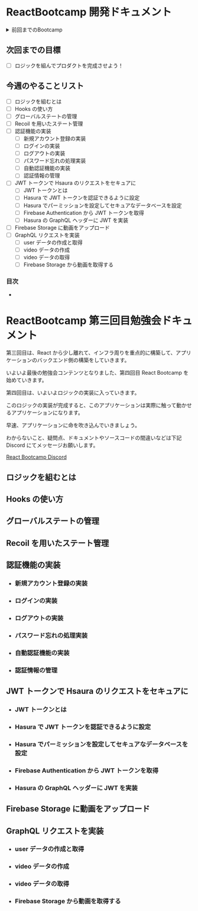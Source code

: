 # ReactBootcamp 開発ドキュメント

<details>
<summary>前回までのBootcamp</summary>

> ## 次回までの目標
>
> - [x] インフラを構築して、ユーザーの認証とデータの保存ができるようにしよう
>
> ## 今週のやることリスト
>
> - [x] Bootcamp のインフラアーキテクチャ
> - [x] Firebase Authentication について
> - [x] Firebase Storage について
> - [x] Hasura について
> - [x] GraphQL について
> - [x] Firebase の設定
> - [x] React で Firebase を呼び出す
> - [x] React で認証を実装
> - [x] React でアップローダーを実装
> - [x] Hasura の設定
> - [x] データベースの設計
> - [x] Hsaura でデータを作成する
> - [x] React で GraphQL
> - [x] GraphQL Code Generator で爆速開発
> - [x] JWT トークンで GraphQL をセキュアに

</details>

## 次回までの目標

- [ ] ロジックを組んでプロダクトを完成させよう！

## 今週のやることリスト

- [ ] ロジックを組むとは
- [ ] Hooks の使い方
- [ ] グローバルステートの管理
- [ ] Recoil を用いたステート管理
- [ ] 認証機能の実装
  - [ ] 新規アカウント登録の実装
  - [ ] ログインの実装
  - [ ] ログアウトの実装
  - [ ] パスワード忘れの処理実装
  - [ ] 自動認証機能の実装
  - [ ] 認証情報の管理
- [ ] JWT トークンで Hsaura のリクエストをセキュアに
  - [ ] JWT トークンとは
  - [ ] Hasura で JWT トークンを認証できるように設定
  - [ ] Hasura でパーミッションを設定してセキュアなデータベースを設定
  - [ ] Firebase Authentication から JWT トークンを取得
  - [ ] Hasura の GraphQL ヘッダーに JWT を実装
- [ ] Firebase Storage に動画をアップロード
- [ ] GraphQL リクエストを実装
  - [ ] user データの作成と取得
  - [ ] video データの作成
  - [ ] video データの取得
  - [ ] Firebase Storage から動画を取得する

### 目次

-

# ReactBootcamp 第三回目勉強会ドキュメント

第三回目は、React から少し離れて、インフラ周りを重点的に構築して、アプリケーションのバックエンド側の構築をしていきます。

いよいよ最後の勉強会コンテンツとなりました、第四回目 React Bootcamp を始めていきます。

第四回目は、いよいよロジックの実装に入っていきます。

このロジックの実装が完成すると、このアプリケーションは実際に触って動かせるアプリケーションになります。

早速、アプリケーションに命を吹き込んでいきましょう。

わからないこと、疑問点、ドキュメントやソースコードの間違いなどは下記 Discord にてメッセージお願いします。

[React Bootcamp Discord](https://discord.gg/rCAVXFvEPJ)

## ロジックを組むとは

## Hooks の使い方

## グローバルステートの管理

## Recoil を用いたステート管理

## 認証機能の実装

- ### 新規アカウント登録の実装
- ### ログインの実装
- ### ログアウトの実装
- ### パスワード忘れの処理実装
- ### 自動認証機能の実装
- ### 認証情報の管理

## JWT トークンで Hsaura のリクエストをセキュアに

- ### JWT トークンとは
- ### Hasura で JWT トークンを認証できるように設定
- ### Hasura でパーミッションを設定してセキュアなデータベースを設定
- ### Firebase Authentication から JWT トークンを取得
- ### Hasura の GraphQL ヘッダーに JWT を実装

## Firebase Storage に動画をアップロード

## GraphQL リクエストを実装

- ### user データの作成と取得
- ### video データの作成
- ### video データの取得
- ### Firebase Storage から動画を取得する
